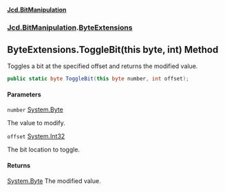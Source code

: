 #### [Jcd.BitManipulation](index 'index')

### [Jcd.BitManipulation](Jcd.BitManipulation 'Jcd.BitManipulation').[ByteExtensions](Jcd.BitManipulation.ByteExtensions 'Jcd.BitManipulation.ByteExtensions')

## ByteExtensions.ToggleBit(this byte, int) Method

Toggles a bit at the specified offset and returns the modified value.

```csharp
public static byte ToggleBit(this byte number, int offset);
```

#### Parameters

<a name='Jcd.BitManipulation.ByteExtensions.ToggleBit(thisbyte,int).number'></a>

`number` [System.Byte](https://docs.microsoft.com/en-us/dotnet/api/System.Byte 'System.Byte')

The value to modify.

<a name='Jcd.BitManipulation.ByteExtensions.ToggleBit(thisbyte,int).offset'></a>

`offset` [System.Int32](https://docs.microsoft.com/en-us/dotnet/api/System.Int32 'System.Int32')

The bit location to toggle.

#### Returns

[System.Byte](https://docs.microsoft.com/en-us/dotnet/api/System.Byte 'System.Byte')
The modified value.